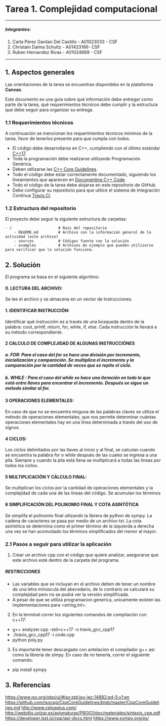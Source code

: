 # Tarea 1. Complejidad computacional

---

##### Integrantes:
1. Carla Perez Gavilan Del Castillo - A01023033 - CSF
2. Christain Dalma Schultz - A01423166- CSF
3. Ruben Hernandez Rivas - A01024669 - CSF

---
## 1. Aspectos generales

Las orientaciones de la tarea se encuentran disponibles en la plataforma **Canvas**.

Este documento es una guía sobre qué información debe entregar como parte de la tarea, qué requerimientos técnicos debe cumplir y la estructura que debe seguir para organizar su entrega.


### 1.1 Requerimientos técnicos

A continuación se mencionan los requerimientos técnicos mínimos de la tarea, favor de tenerlos presente para que cumpla con todos.

* El código debe desarrollarse en C++, cumpliendo con el último estándar [C++17](https://isocpp.org/std/the-standard).
* Toda la programación debe realizarse utilizando Programación Genérica.
* Deben utilizarse las [C++ Core Guidelines](https://github.com/isocpp/CppCoreGuidelines/blob/master/CppCoreGuidelines.md).
* Todo el código debe estar correctamente documentado, siguiendo los lineamientos que aparecen en [Documenting C++ Code](https://developer.lsst.io/cpp/api-docs.html).
* Todo el código de la tarea debe alojarse en este repositorio de GitHub.
* Debe configurar su repositorio para que utilice el sistema de Integración Continua [Travis CI](https://travis-ci.org/).

### 1.2 Estructura del repositorio

El proyecto debe seguir la siguiente estructura de carpetas:
```
- / 			        # Raíz del repositorio
    - README.md			# Archivo con la información general de la actividad (este archivo)
    - sources  			# Códigos fuente con la solución
    - examples			# Archivos de ejemplo que pueden utilizarse para verificar que la solución funciona.
```

## 2. Solución

El programa se basa en el siguiente algoritmo:
 #### 0. LECTURA DEL ARCHIVO: 
 Se lee el archivo y se almacena en un vector de Instrucciones. 
 #### 1. IDENTIFICAR INSTRUCCIÓN: 
 Identificar qué instrucción es a través de una búsqueda dentro de la palabra: cout, printf, return, for, while, if, else. Cada instrucción te llevará a su método correspondiente. 
 #### 2 CALCULO DE COMPLEJIDAD DE ALGUNAS INSTRUCCIÓNES
  ##### a. FOR: Para el caso del for se hace una división por incremento, inicialización y comparación. Se multiplica el incremento y la comparación por la cantidad de veces que se repite el ciclo. 
  ##### b. WHILE : Para el caso del while se hace una iteración en todo lo que está entre llaves para encontrar el incremento. Después se sigue un método similar al for. 
 #### 3 OPERACIONES ELEMENTALES:
En caso de que no se encuentra ninguna de las palabras claves se utiliza el método de operaciones elementales, que nos permite determinar cuántas operaciones elementales hay en una línea determinada a través del uso de signos. 
 #### 4 CICLOS: 
 Los cíclos delimitados por las llaves al inicio y al final, se calculan cuando se encuentra la palabra for o while después de las cuales se ingresa a una pila. Siempre y cuando la pila está llena se multiplicará a todas las líneas por todos los ciclos. 
 #### 5 MULTIPLICACIÓN Y CÁLCULO FINAL:
 Se multiplican los ciclos por la cantidad de operaciones elementales y la complejidad de cada una de las líneas del código. Se acumulan los términos 
 #### 6 SIMPLIFICACIÓN DEL POLINOMIO FINAL Y COTA ASINTÓTICA
 Se simplifa el polinomio final utlizando la librera de python de sympy. La cadena de caracteres se pasa por medio de un archivo txt. La cota asintótica se determina como el primer término de la izquierda a derecha una vez se han acomodado los términos simplificados del menor al mayor. 

### 2.1 Pasos a seguir para utilizar la aplicación

1. Crear un archivo cpp con el código que quiere analizar, asegurarse que este archivo esté dentro de la carpeta del programa. 
##### RESTRICCIONES
- Las variables que se incluyan en el archivo deben de tener un nombre de una letra minúscula del abecedario, de lo contrario se calculará su complejidad pero no se podrá ver la versión simplificada. 
- A pesar de que se utiliza programacion generica, unicamente existen las implementaciones para <string,int>.
2. En la terminal correr los siguientes comandos de compilación con c++17: 
 - g++ analyzer.cpp -std=c++17 -o travis_gcc_cpp17
 -  ./travis_gcc_cpp17 -i code.cpp
 -  python poly.py
 3. Es importante tener descargado con antelación el compilador g++ así como la librería de simpy. En caso de no tenerla, correr el siguiente comando:
   - pip install sympy


## 3. Referencias
https://www.iso.org/obp/ui/#iso:std:iso-iec:14882:ed-5:v1:en
https://github.com/isocpp/CppCoreGuidelines/blob/master/CppCoreGuidelines.md
http://www.cplusplus.com/
http://webdiis.unizar.es/asignaturas/PROG1/doc/materiales/sintaxis_cpp.pdf
https://developer.lsst.io/cpp/api-docs.html
https://www.sympy.org/es/
 
